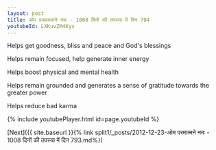 ```yaml
---
layout: post
title: ओम प्रयथाथमने नमः - 1008 दिनों की तपस्या में दिन 794
youtubeId: LXKuvZM4Kys
---
```

 
 
Helps get goodness, bliss and peace and God's blessings
 
Helps remain focused, help generate inner energy 
 
Helps boost physical and mental health 
 
Helps remain grounded and generates a sense of gratitude towards the greater power 
 
Helps reduce bad karma
 
 
 
 


{% include youtubePlayer.html id=page.youtubeId %}
 
[Next]({{ site.baseurl }}{% link  split1/_posts/2012-12-23-ओम परमात्मने नमः - 1008 दिनों की तपस्या में दिन 793.md%})
 
